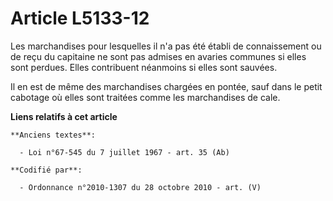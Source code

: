# Article L5133-12

Les marchandises pour lesquelles il n'a pas été établi de connaissement ou de reçu du capitaine ne sont pas admises en
avaries communes si elles sont perdues. Elles contribuent néanmoins si elles sont sauvées.

Il en est de même des marchandises chargées en pontée, sauf dans le petit cabotage où elles sont traitées comme les
marchandises de cale.

**Liens relatifs à cet article**

	**Anciens textes**:

	  - Loi n°67-545 du 7 juillet 1967 - art. 35 (Ab)

	**Codifié par**:

	  - Ordonnance n°2010-1307 du 28 octobre 2010 - art. (V)
